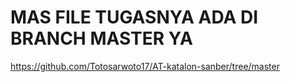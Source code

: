 # MAS FILE TUGASNYA ADA DI BRANCH MASTER YA

https://github.com/Totosarwoto17/AT-katalon-sanber/tree/master
